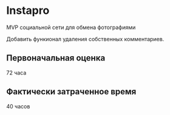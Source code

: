 # Instapro

MVP социальной сети для обмена фотографиями

Добавить функионал удаления собственных комментариев.

## Первоначальная оценка

72 часа

## Фактически затраченное время

40 часов
